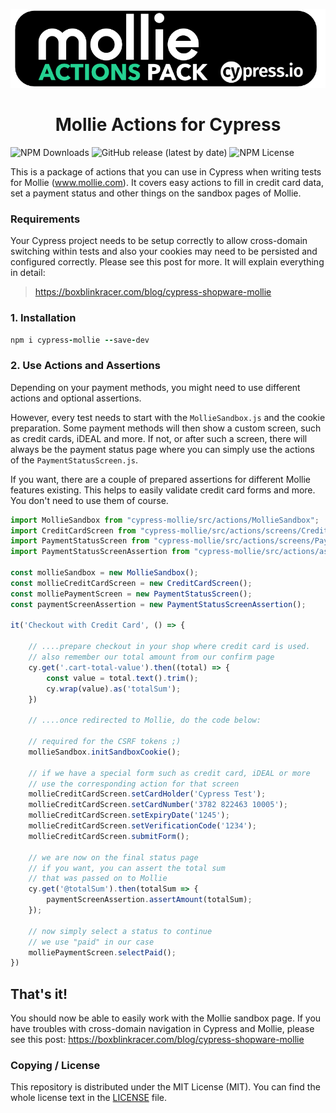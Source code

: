 <p align="center">
   <img width="600px" src="/assets/header.png">
</p>
<h1 align="center">Mollie Actions for Cypress</h1>


![NPM Downloads](https://badgen.net/npm/dt/cypress-mollie) ![GitHub release (latest by date)](https://img.shields.io/github/v/release/boxblinkracer/cypress-mollie) ![NPM License](https://img.shields.io/npm/l/cypress-mollie)

This is a package of actions that you can use in Cypress when writing tests for Mollie (www.mollie.com).
It covers easy actions to fill in credit card data, set a payment status and other things on the sandbox pages of Mollie.

### Requirements

Your Cypress project needs to be setup correctly to allow cross-domain switching within tests and also your cookies may need to be persisted and configured correctly.
Please see this post for more. It will explain everything in detail:

> https://boxblinkracer.com/blog/cypress-shopware-mollie

### 1. Installation

```ruby 
npm i cypress-mollie --save-dev
```

### 2. Use Actions and Assertions

Depending on your payment methods, you might need to use different actions and optional assertions.

However, every test needs to start with the `MollieSandbox.js` and the cookie preparation.
Some payment methods will then show a custom screen, such as credit cards, iDEAL and more.
If not, or after such a screen, there will always be the payment status page where you can
simply use the actions of the `PaymentStatusScreen.js`.

If you want, there are a couple of prepared assertions for different Mollie features existing.
This helps to easily validate credit card forms and more. You don't need to use them of course.

```javascript 
import MollieSandbox from "cypress-mollie/src/actions/MollieSandbox";
import CreditCardScreen from "cypress-mollie/src/actions/screens/CreditCardScreen";
import PaymentStatusScreen from "cypress-mollie/src/actions/screens/PaymentStatusScreen";
import PaymentStatusScreenAssertion from "cypress-mollie/src/actions/assertions/PaymentStatusScreenAssertion";

const mollieSandbox = new MollieSandbox();
const mollieCreditCardScreen = new CreditCardScreen();
const molliePaymentScreen = new PaymentStatusScreen();
const paymentScreenAssertion = new PaymentStatusScreenAssertion();

it('Checkout with Credit Card', () => {

    // ....prepare checkout in your shop where credit card is used.
    // also remember our total amount from our confirm page
    cy.get('.cart-total-value').then((total) => {
        const value = total.text().trim();
        cy.wrap(value).as('totalSum');
    })

    // ....once redirected to Mollie, do the code below:

    // required for the CSRF tokens ;)
    mollieSandbox.initSandboxCookie();

    // if we have a special form such as credit card, iDEAL or more
    // use the corresponding action for that screen
    mollieCreditCardScreen.setCardHolder('Cypress Test');
    mollieCreditCardScreen.setCardNumber('3782 822463 10005');
    mollieCreditCardScreen.setExpiryDate('1245');
    mollieCreditCardScreen.setVerificationCode('1234');
    mollieCreditCardScreen.submitForm();

    // we are now on the final status page
    // if you want, you can assert the total sum
    // that was passed on to Mollie
    cy.get('@totalSum').then(totalSum => {
        paymentScreenAssertion.assertAmount(totalSum);
    });

    // now simply select a status to continue
    // we use "paid" in our case
    molliePaymentScreen.selectPaid();
})
```

## That's it!

You should now be able to easily work with the Mollie sandbox page.
If you have troubles with cross-domain navigation in Cypress and Mollie, please see this post: https://boxblinkracer.com/blog/cypress-shopware-mollie

### Copying / License

This repository is distributed under the MIT License (MIT). You can find the whole license text in the [LICENSE](LICENSE) file.
